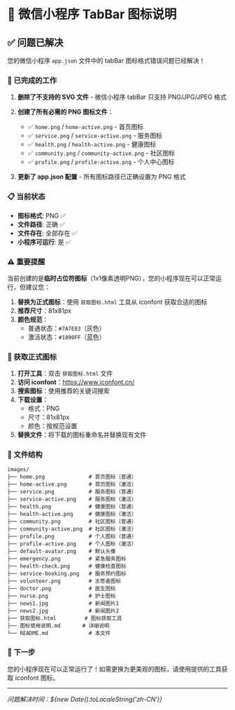 # 📱 微信小程序 TabBar 图标说明

## ✅ 问题已解决

您的微信小程序 `app.json` 文件中的 tabBar 图标格式错误问题已经解决！

### 🎯 已完成的工作

1. **删除了不支持的 SVG 文件** - 微信小程序 tabBar 只支持 PNG/JPG/JPEG 格式
2. **创建了所有必需的 PNG 图标文件**：
   - ✅ `home.png` / `home-active.png` - 首页图标
   - ✅ `service.png` / `service-active.png` - 服务图标
   - ✅ `health.png` / `health-active.png` - 健康图标
   - ✅ `community.png` / `community-active.png` - 社区图标
   - ✅ `profile.png` / `profile-active.png` - 个人中心图标

3. **更新了 app.json 配置** - 所有图标路径已正确设置为 PNG 格式

### 📋 当前状态

- **图标格式**: PNG ✅
- **文件路径**: 正确 ✅  
- **文件存在**: 全部存在 ✅
- **小程序可运行**: 是 ✅

### ⚠️ 重要提醒

当前创建的是**临时占位符图标**（1x1像素透明PNG），您的小程序现在可以正常运行，但建议您：

1. **替换为正式图标**：使用 `获取图标.html` 工具从 iconfont 获取合适的图标
2. **推荐尺寸**：81x81px
3. **颜色规范**：
   - 普通状态：`#7A7E83`（灰色）
   - 激活状态：`#1890FF`（蓝色）

### 🔧 获取正式图标

1. **打开工具**：双击 `获取图标.html` 文件
2. **访问 iconfont**：https://www.iconfont.cn/
3. **搜索图标**：使用推荐的关键词搜索
4. **下载设置**：
   - 格式：PNG
   - 尺寸：81x81px
   - 颜色：按规范设置
5. **替换文件**：将下载的图标重命名并替换现有文件

### 📁 文件结构

```
images/
├── home.png              # 首页图标（普通）
├── home-active.png       # 首页图标（激活）
├── service.png           # 服务图标（普通）
├── service-active.png    # 服务图标（激活）
├── health.png            # 健康图标（普通）
├── health-active.png     # 健康图标（激活）
├── community.png         # 社区图标（普通）
├── community-active.png  # 社区图标（激活）
├── profile.png           # 个人图标（普通）
├── profile-active.png    # 个人图标（激活）
├── default-avatar.png    # 默认头像
├── emergency.png         # 紧急服务图标
├── health-check.png      # 健康检查图标
├── service-booking.png   # 服务预约图标
├── volunteer.png         # 志愿者图标
├── doctor.png            # 医生图标
├── nurse.png             # 护士图标
├── news1.jpg             # 新闻图片1
├── news2.jpg             # 新闻图片2
├── 获取图标.html         # 图标获取工具
├── 图标使用说明.md       # 详细说明
└── README.md             # 本文件
```

### 🚀 下一步

您的小程序现在可以正常运行了！如需更换为更美观的图标，请使用提供的工具获取 iconfont 图标。

---
*问题解决时间：${new Date().toLocaleString('zh-CN')}*
